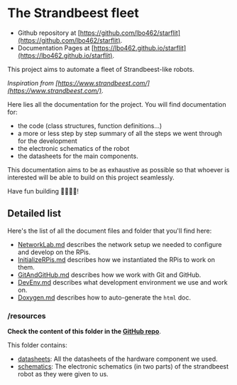# The Strandbeest fleet

- Github repository at [https://github.com/lbo462/starflit](https://github.com/lbo462/starflit).
- Documentation Pages at [https://lbo462.github.io/starflit](https://lbo462.github.io/starflit).

This project aims to automate a fleet of Strandbeest-like robots.

_Inspiration from [https://www.strandbeest.com/](https://www.strandbeest.com/)_.

Here lies all the documentation for the project.
You will find documentation for:

- the code (class structures, function definitions...)
- a more or less step by step summary of all the steps we went through for the development
- the electronic schematics of the robot
- the datasheets for the main components.

This documentation aims to be as exhaustive as possible so that whoever is interested will be able to build on this project seamlessly.

Have fun building 👷‍♂️👷‍♀️!

## Detailed list

Here's the list of all the document files and folder that you'll find here:

- [NetworkLab.md](NetworkLab.md) describes the network setup we needed to configure and develop on the RPis.
- [InitializeRPis.md](InitializeRPis.md) describes how we instantiated the RPis to work on them.
- [GitAndGitHub.md](GitAndGitHub.md) describes how we work with Git and GitHub.
- [DevEnv.md](DevEnv.md) describes what development environment we use and work on.
- [Doxygen.md](Doxygen.md) describes how to auto-generate the `html` doc.

### /resources

__Check the content of this folder in the [GitHub repo](https://github.com/lbo462/starflit/tree/master/docs/resources)__.

This folder contains:

- [datasheets](https://github.com/lbo462/starflit/tree/master/docs/resources/datasheets): All the datasheets of the hardware component we used.
- [schematics](https://github.com/lbo462/starflit/tree/master/docs/resources/shematics): The electronic schematics (in two parts) of the strandbeest robot as they were given to us.
